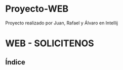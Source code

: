 # Proyecto-WEB
Proyecto realizado por Juan, Rafael y Álvaro en IntelIij


# WEB - SOLICITENOS

## Índice

